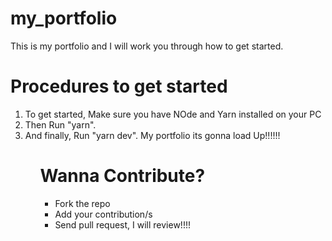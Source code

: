 <h1> my_portfolio </h1>
<p>This is my portfolio and I will work you through how to get started. </p>
<h1>Procedures to get started </h1>
<ol>
<li>To get started, Make sure you have NOde and Yarn installed on your PC </li> 
<li>Then Run "yarn".</li> 
<li>And finally, Run "yarn dev". My portfolio its gonna load Up!!!!!!</li> 
<ol>
<h1>Wanna Contribute?</h1>

<ul>
<li>Fork the repo</li>
<li>Add your contribution/s </li>
<li>Send pull request, I will review!!!!</li>
</ul>
